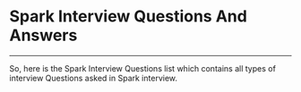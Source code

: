# Spark Interview Questions And Answers
-----------------------------------------------------------------------------------------------------------------------
So, here is the Spark Interview Questions list which contains all types of interview Questions asked in Spark interview.


